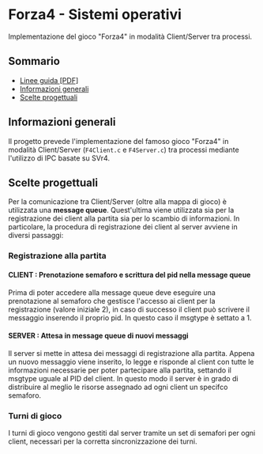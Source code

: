 # Forza4 - Sistemi operativi
Implementazione del gioco "Forza4" in modalità Client/Server tra processi.

## Sommario
* [Linee guida [PDF]](Doc/2022-23ElaboratoSystemCall.pdf)
* [Informazioni generali](#informazioni-generali)
* [Scelte progettuali](#scelte-progettuali)

## Informazioni generali
Il progetto prevede l'implementazione del famoso gioco "Forza4" in modalità Client/Server (```F4Client.c``` e ```F4Server.c```) tra processi mediante l'utilizzo di IPC basate su SVr4.

## Scelte progettuali
Per la comunicazione tra Client/Server (oltre alla mappa di gioco) è utilizzata una **message queue**. Quest'ultima viene utilizzata sia per la registrazione dei client alla partita sia per lo scambio di informazioni. In particolare, la procedura di registrazione dei client al server avviene in diversi passaggi:
### Registrazione alla partita
#### CLIENT : Prenotazione semaforo e scrittura del pid nella message queue
Prima di poter accedere alla message queue deve eseguire una prenotazione al semaforo che gestisce l'accesso ai client per la registrazione (valore iniziale 2), in caso di successo il client può scrivere il messaggio inserendo il proprio pid. In questo caso il msgtype è settato a 1. 
#### SERVER : Attesa in message queue di nuovi messaggi
Il server si mette in attesa dei messaggi di registrazione alla partita. Appena un nuovo messaggio viene inserito, lo legge e risponde al client con tutte le informazioni necessarie per poter partecipare alla partita, settando il msgtype uguale al PID del client. In questo modo il server è in grado di distribuire al meglio le risorse assegnado ad ogni client un specifco semaforo.

### Turni di gioco
I turni di gioco vengono gestiti dal server tramite un set di semafori per ogni client, necessari per la corretta sincronizzazione dei turni.



